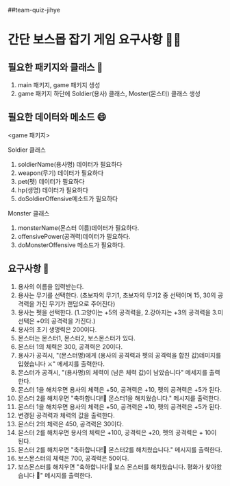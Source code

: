##team-quiz-jihye

# 간단 보스몹 잡기 게임 요구사항 🙇‍♂️

## 필요한 패키지와 클래스 📁

1. main 패키지, game 패키지 생성
2. game 패키지 하단에 Soldier(용사) 클래스, Moster(몬스터) 클래스 생성

## 필요한 데이터와 메소드 😄

<game 패키지>

Soldier 클래스
1. soldierName(용사명) 데이터가 필요하다
2. weapon(무기) 데이터가 필요하다 
3. pet(펫) 데이터가 필요하다
4. hp(생명) 데이터가 필요하다
5. doSoldierOffensive메소드가 필요하다
 
Monster 클래스
1. monsterName(몬스터 이름)데이터가 필요하다.
2. offensivePower(공격력)데이터가 필요하다.
3. doMonsterOffensive 메소드가 필요하다.


## 요구사항 🌷
1. 용사의 이름을 입력받는다.
2. 용사는 무기를 선택한다. (초보자의 무기1, 초보자의 무기2 중 선택이며 15, 30의 공격력을 가진 무기가 랜덤으로 주어진다)
3. 용사는 펫을 선택한다. (1.고양이는 +5의 공격력을, 2.강아지는 +3의 공격력을 3.미선택은 +0의 공격력을 가진다.)
4. 용사의 초기 생명력은 200이다.
5. 몬스터는 몬스터1, 몬스터2, 보스몬스터가 있다.
6. 몬스터 1의 체력은 300, 공격력은 20이다.
7. 용사가 공격시, "(몬스터명)에게 (용사의 공격력과 펫의 공격력을 합친 값)데미지를 입혔습니다 ⚔️" 메세지를 출력한다.
8. 몬스터가 공격시, "(용사명)의 체력이 (남은 체력 값)이 남았습니다" 메세지를 출력한다.
9. 몬스터 1을 해치우면 용사의 체력은 +50, 공격력은 +10, 펫의 공격력은 +5가 된다.
10. 몬스터 2를 해치우면 "축하합니다!🎉  몬스터1을 해치웠습니다." 메시지를 출력한다.
11. 몬스터 1을 해치우면 용사의 체력은 +50, 공격력은 +10, 펫의 공격력은 +5가 된다. 
12. 변경된 공격력과 체력의 값을 출력한다.
13. 몬스터 2의 체력은 450, 공격력은 30이다.
14. 몬스터 2를 해치우면 용사의 체력은 +100, 공격력은 +20, 펫의 공격력은 + 10이 된다.
15. 몬스터 2를 해치우면 "축하합니다!🎉  몬스터2를 해치웠습니다." 메시지를 출력한다.
16. 보스몬스터의 체력은 700, 공격력은 50이다.
17. 보스몬스터를 해치우면 "축하합니다!🎉 보스 몬스터를 해치웠습니다. 평화가 찾아왔습니다 🌷" 메시지를 출력한다.
